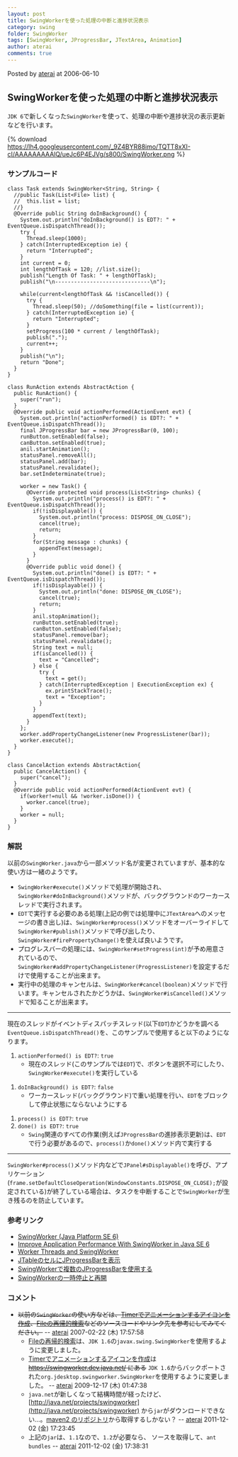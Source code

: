 ```yaml
---
layout: post
title: SwingWorkerを使った処理の中断と進捗状況表示
category: swing
folder: SwingWorker
tags: [SwingWorker, JProgressBar, JTextArea, Animation]
author: aterai
comments: true
---
```


Posted by [aterai](http://terai.xrea.jp/aterai.html) at 2006-06-10

## SwingWorkerを使った処理の中断と進捗状況表示
`JDK 6`で新しくなった`SwingWorker`を使って、処理の中断や進捗状況の表示更新などを行います。


{% download https://lh4.googleusercontent.com/_9Z4BYR88imo/TQTT8xXI-cI/AAAAAAAAAlQ/ueJc6P4EJVg/s800/SwingWorker.png %}

### サンプルコード
<pre class="prettyprint"><code>class Task extends SwingWorker&lt;String, String&gt; {
  //public Task(List&lt;File&gt; list) {
  //  this.list = list;
  //}
  @Override public String doInBackground() {
    System.out.println("doInBackground() is EDT?: " + EventQueue.isDispatchThread());
    try {
      Thread.sleep(1000);
    } catch(InterruptedException ie) {
      return "Interrupted";
    }
    int current = 0;
    int lengthOfTask = 120; //list.size();
    publish("Length Of Task: " + lengthOfTask);
    publish("\n------------------------------\n");

    while(current&lt;lengthOfTask &amp;&amp; !isCancelled()) {
      try {
        Thread.sleep(50); //doSomething(file = list(current));
      } catch(InterruptedException ie) {
        return "Interrupted";
      }
      setProgress(100 * current / lengthOfTask);
      publish(".");
      current++;
    }
    publish("\n");
    return "Done";
  }
}

class RunAction extends AbstractAction {
  public RunAction() {
    super("run");
  }
  @Override public void actionPerformed(ActionEvent evt) {
    System.out.println("actionPerformed() is EDT?: " + EventQueue.isDispatchThread());
    final JProgressBar bar = new JProgressBar(0, 100);
    runButton.setEnabled(false);
    canButton.setEnabled(true);
    anil.startAnimation();
    statusPanel.removeAll();
    statusPanel.add(bar);
    statusPanel.revalidate();
    bar.setIndeterminate(true);

    worker = new Task() {
      @Override protected void process(List&lt;String&gt; chunks) {
        System.out.println("process() is EDT?: " + EventQueue.isDispatchThread());
        if(!isDisplayable()) {
          System.out.println("process: DISPOSE_ON_CLOSE");
          cancel(true);
          return;
        }
        for(String message : chunks) {
          appendText(message);
        }
      }
      @Override public void done() {
        System.out.println("done() is EDT?: " + EventQueue.isDispatchThread());
        if(!isDisplayable()) {
          System.out.println("done: DISPOSE_ON_CLOSE");
          cancel(true);
          return;
        }
        anil.stopAnimation();
        runButton.setEnabled(true);
        canButton.setEnabled(false);
        statusPanel.remove(bar);
        statusPanel.revalidate();
        String text = null;
        if(isCancelled()) {
          text = "Cancelled";
        } else {
          try {
            text = get();
          } catch(InterruptedException | ExecutionException ex) {
            ex.printStackTrace();
            text = "Exception";
          }
        }
        appendText(text);
      }
    };
    worker.addPropertyChangeListener(new ProgressListener(bar));
    worker.execute();
  }
}

class CancelAction extends AbstractAction{
  public CancelAction() {
    super("cancel");
  }
  @Override public void actionPerformed(ActionEvent evt) {
    if(worker!=null &amp;&amp; !worker.isDone()) {
      worker.cancel(true);
    }
    worker = null;
  }
}
</code></pre>

### 解説
以前の`SwingWorker.java`から一部メソッド名が変更されていますが、基本的な使い方は一緒のようです。

- `SwingWorker#execute()`メソッドで処理が開始され、`SwingWorker#doInBackground()`メソッドが、バックグラウンドのワーカースレッドで実行されます。
- `EDT`で実行する必要のある処理(上記の例では処理中に`JTextArea`へのメッセージの書き出し)は、`SwingWorker#process()`メソッドをオーバーライドして`SwingWorker#publish()`メソッドで呼び出したり、`SwingWorker#firePropertyChange()`を使えば良いようです。
- プログレスバーの処理には、`SwingWorker#setProgress(int)`が予め用意されているので、`SwingWorker#addPropertyChangeListener(ProgressListener)`を設定するだけで使用することが出来ます。
- 実行中の処理のキャンセルは、`SwingWorker#cancel(boolean)`メソッドで行います。キャンセルされたかどうかは、`SwingWorker#isCancelled()`メソッドで知ることが出来ます。

<!-- dummy comment line for breaking list -->

- - - -
現在のスレッドがイベントディスパッチスレッド(以下`EDT`)かどうかを調べる`EventQueue.isDispatchThread()`を、このサンプルで使用すると以下のようになります。

1. `actionPerformed() is EDT?`: `true`
    - 現在のスレッド(このサンプルでは`EDT`)で、ボタンを選択不可にしたり、`SwingWorker#execute()`を実行している

<!-- dummy comment line for breaking list -->
1. `doInBackground() is EDT?`: `false`
    - ワーカースレッド(バックグラウンド)で重い処理を行い、`EDT`をブロックして停止状態にならないようにする

<!-- dummy comment line for breaking list -->
1. `process() is EDT?`: `true`
1. `done() is EDT?`: `true`
    - `Swing`関連のすべての作業(例えば`JProgressBar`の進捗表示更新)は、`EDT`で行う必要があるので、`process()`か`done()`メソッド内で実行する

<!-- dummy comment line for breaking list -->

- - - -
`SwingWorker#process()`メソッド内などで`JPanel#sDisplayable()`を呼び、アプリケーション(`frame.setDefaultCloseOperation(WindowConstants.DISPOSE_ON_CLOSE);`が設定されている)が終了している場合は、タスクを中断することで`SwingWorker`が生き残るのを防止しています。

### 参考リンク
- [SwingWorker (Java Platform SE 6)](http://docs.oracle.com/javase/jp/6/api/javax/swing/SwingWorker.html)
- [Improve Application Performance With SwingWorker in Java SE 6](http://www.oracle.com/technetwork/articles/javase/swingworker-137249.html)
- [Worker Threads and SwingWorker](http://docs.oracle.com/javase/tutorial/uiswing/concurrency/worker.html)
- [JTableのセルにJProgressBarを表示](http://terai.xrea.jp/Swing/TableCellProgressBar.html)
- [SwingWorkerで複数のJProgressBarを使用する](http://terai.xrea.jp/Swing/TwoProgressBars.html)
- [SwingWorkerの一時停止と再開](http://terai.xrea.jp/Swing/PauseResumeSwingWorker.html)

<!-- dummy comment line for breaking list -->

### コメント
- ~~以前の`SwingWorker`の使い方などは、[Timerでアニメーションするアイコンを作成](http://terai.xrea.jp/Swing/AnimeIcon.html)、[Fileの再帰的検索](http://terai.xrea.jp/Swing/RecursiveFileSearch.html)などのソースコードやリンク先を参考にしてみてください。~~ -- [aterai](http://terai.xrea.jp/aterai.html) 2007-02-22 (木) 17:57:58
    - [Fileの再帰的検索](http://terai.xrea.jp/Swing/RecursiveFileSearch.html)は、`JDK 1.6`の`javax.swing.SwingWorker`を使用するように変更しました。
    - [Timerでアニメーションするアイコンを作成](http://terai.xrea.jp/Swing/AnimeIcon.html)は ~~https://swingworker.dev.java.net/ にある~~ `JDK 1.6`からバックポートされた`org.jdesktop.swingworker.SwingWorker`を使用するように変更しました。 -- [aterai](http://terai.xrea.jp/aterai.html) 2009-12-17 (木) 01:47:38
    - `java.net`が新しくなって結構時間が経ったけど、[http://java.net/projects/swingworker](http://java.net/projects/swingworker) から`jar`がダウンロードできない…。[maven2 のリポジトリ](http://download.java.net/maven/2/org/jdesktop/swing-worker/1.1/)から取得するしかない？  -- [aterai](http://terai.xrea.jp/aterai.html) 2011-12-02 (金) 17:23:45
    - 上記の`jar`は、`1.1`なので、`1.2`が必要なら、 ソースを取得して、`ant bundles` -- [aterai](http://terai.xrea.jp/aterai.html) 2011-12-02 (金) 17:38:31

<!-- dummy comment line for breaking list -->

